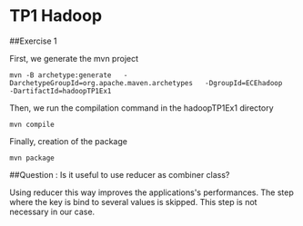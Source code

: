 # TP1 Hadoop
##Exercise 1

First, we generate the mvn project
```
mvn -B archetype:generate   -DarchetypeGroupId=org.apache.maven.archetypes   -DgroupId=ECEhadoop   -DartifactId=hadoopTP1Ex1
```

Then, we run the compilation command in the hadoopTP1Ex1 directory
```
mvn compile
```

Finally, creation of the package
```
mvn package
```
##Question : Is it useful to use reducer as combiner class?

Using reducer this way improves the applications's performances. The step where the key is bind to several values is skipped. This step is not necessary in our case.
